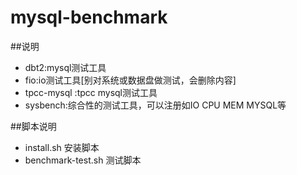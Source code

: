 mysql-benchmark
===============


##说明
- dbt2:mysql测试工具
- fio:io测试工具[别对系统或数据盘做测试，会删除内容]
- tpcc-mysql	:tpcc mysql测试工具
- sysbench:综合性的测试工具，可以注册如IO CPU MEM MYSQL等

##脚本说明
- install.sh 安装脚本
- benchmark-test.sh 测试脚本